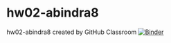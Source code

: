 # hw02-abindra8
hw02-abindra8 created by GitHub Classroom
[![Binder](https://mybinder.org/badge_logo.svg)](https://mybinder.org/v2/gh/UCB-stat-159-s23/hw02-abindra8/HEAD?urlpath=https%3A%2F%2Fgithub.com%2FUCB-stat-159-s23%2Fhw02-abindra8%2Fblob%2Fmain%2FLOSC_Event_tutorial.ipynb)
